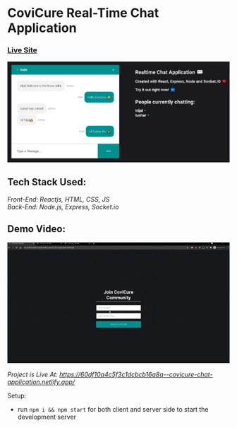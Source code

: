 # CoviCure Real-Time Chat Application

### [Live Site](https://60df10a4c5f3c1dcbcb16a8a--covicure-chat-application.netlify.app/)

![Chat Application UI](https://github.com/Trijal-Bhardwaj/covicure_chat_application/blob/master/CoviCureUI.png)

## Tech Stack Used:
*Front-End: Reactjs, HTML, CSS, JS*<br/>
*Back-End: Node.js, Express, Socket.io*<br/>

## Demo Video:
![Demo Video](https://github.com/Trijal-Bhardwaj/covicure_chat_application/blob/master/CoviCureProjectDemo.gif)

*Project is Live At: https://60df10a4c5f3c1dcbcb16a8a--covicure-chat-application.netlify.app/*

Setup:
- run ```npm i && npm start``` for both client and server side to start the development server

